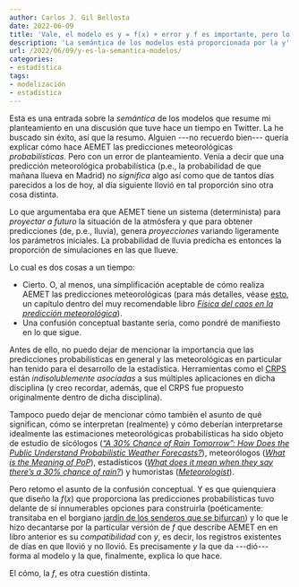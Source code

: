 ```yaml
---
author: Carlos J. Gil Bellosta
date: 2022-06-09
title: 'Vale, el modelo es y = f(x) + error y f es importante, pero lo que le da significado es y'
description: 'La semántica de los modelos está proporcionada por la y'
url: /2022/06/09/y-es-la-semantica-modelos/
categories:
- estadística
tags:
- modelización
- estadística
---
```


Esta es una entrada sobre la _semántica_ de los modelos que resume mi planteamiento en una discusión que tuve hace un tiempo en Twitter. La he buscado sin éxito, así que la resumo. Alguien ---no recuerdo bien--- quería explicar cómo hace AEMET las predicciones meteorológicas _probabilísticas_. Pero con un error de planteamiento. Venía a decir que una predicción meteorológica probabilística (p.e., la probabilidad de que mañana llueva en Madrid) no _significa_ algo así como que de tantos días parecidos a los de hoy, al día siguiente llovió en tal proporción sino otra cosa distinta.

Lo que argumentaba era que AEMET tiene un sistema (determinista) para _proyectar a futuro_ la situación de la atmósfera y que para obtener predicciones (de, p.e., lluvia), genera _proyecciones_ variando ligeramente los parámetros iniciales. La probabilidad de lluvia predicha es entonces la proporción de simulaciones en las que llueve.

Lo cual es dos cosas a un tiempo:

- Cierto. O, al menos, una simplificación aceptable de cómo realiza AEMET las predicciones meteorológicas (para más detalles, véase [esto](http://www.aemet.es/documentos/es/conocermas/recursos_en_linea/publicaciones_y_estudios/publicaciones/Fisica_del_caos_en_la_predicc_meteo/27_Prediccion_probabilista.pdf), un capítulo dentro del muy recomendable libro [_Física del caos en la predicción meteorológica_](http://www.aemet.es/es/conocermas/recursos_en_linea/publicaciones_y_estudios/publicaciones/detalles/Fisica_del_caos_en_la_predicc_meteo)).
- Una confusión conceptual bastante seria, como pondré de manifiesto en lo que sigue.

Antes de ello, no puedo dejar de mencionar la importancia que las predicciones probabilísticas en general y las meteorológicas en particular han tenido para el desarrollo de la estadística. Herramientas como el [CRPS](https://www.datanalytics.com/2022/05/26/crps/) están _indisolublemente asociadas_ a sus múltiples aplicaciones en dicha disciplina (y creo recordar, además, que el CRPS fue propuesto originalmente dentro de dicha disciplina).

Tampoco puedo dejar de mencionar cómo también el asunto de qué significan, cómo se interpretan (realmente) y cómo deberían interpretarse idealmente las estimaciones meteorológicas probabilísticas ha sido objeto de estudio de sicólogos ([_“A 30% Chance of Rain Tomorrow”: How Does the Public Understand Probabilistic Weather Forecasts?_](https://onlinelibrary.wiley.com/doi/abs/10.1111/j.1539-6924.2005.00608.x)), meteorólogos ([_What is the Meaning of PoP_](https://www.weather.gov/ffc/pop)), estadísticos ([_What does it mean when they say there’s a 30% chance of rain?_](https://statmodeling.stat.columbia.edu/2019/12/14/what-does-it-mean-when-they-say-theres-a-30-chance-of-rain/)) y humoristas ([_Meteorologist_](https://xkcd.com/1985/)).

Pero retomo el asunto de la confusión conceptual. Y es que quienquiera que diseño la $f(x)$ que proporciona las predicciones probabilísticas tuvo delante de sí innumerables opciones para construirla (poéticamente: transitaba en el borgiano [jardín de los senderos que se bifurcan](http://datanalytics.com/2016/04/11/y-viene-del-espanol-tu/)) y lo que le hizo decantarse por la particular versión de $f$ que describe AEMET en en libro anterior es su _compatibilidad_ con $y$, es decir, los registros existentes de días en que llovió y no llovió. Es precisamente $y$ la que da ---dió--- forma al modelo y la que, finalmente, explica lo que hace.

El cómo, la $f$, es otra cuestión distinta.

